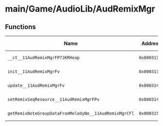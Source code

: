 # main/Game/AudioLib/AudRemixMgr

## Functions

| Name | Address | Match % |
|------|---------|---------|
| `__ct__11AudRemixMgrFP7JKRHeap` | `0x80031374` | :x: (0.0%) |
| `init__11AudRemixMgrFv` | `0x8003138C` | :x: (0.0%) |
| `update__11AudRemixMgrFv` | `0x80031400` | :x: (0.0%) |
| `setRemixSeqResource__11AudRemixMgrFPv` | `0x80031408` | :x: (0.0%) |
| `getRemixNoteGroupDataFromMelodyNo__11AudRemixMgrCFl` | `0x80031508` | :x: (0.0%) |
